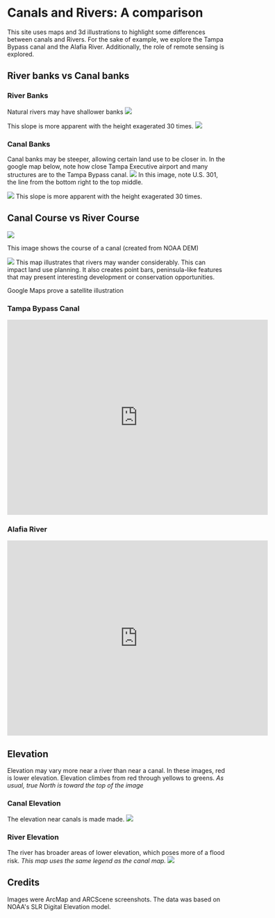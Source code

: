 # Canals and Rivers: A comparison
This site uses maps and 3d illustrations to highlight some differences between canals and Rivers. For the sake of example, we explore the Tampa Bypass canal and the Alafia River.  Additionally, the role of remote sensing is explored.

## River banks vs Canal banks

### River Banks

Natural rivers may have shallower banks
![](NormalRiver.jpg)

This slope is more apparent with the height exagerated 30 times.
![](ShallowRiverBanks.jpg)

### Canal Banks
Canal banks may be steeper, allowing certain land use to be closer in.  In the google map below, note how close Tampa Executive airport and many structures are to the Tampa Bypass canal. 
![](NormalCanal301.jpg)
In this image, note U.S. 301, the line from the bottom right to the top middle.

![](SteepCanalBanks.jpg)
This slope is more apparent with the height exagerated 30 times.

## Canal Course vs River Course
![](Canal_Course.png) 

This image shows the course of a canal (created from NOAA DEM)

![](AlafiaCourse.png)
This map illustrates that rivers may wander considerably. This can impact land use planning. It also creates point bars, peninsula-like features that may present interesting development or conservation opportunities.

Google Maps prove a satellite illustration

### **Tampa Bypass Canal**
<iframe src="https://www.google.com/maps/embed?pb=!1m18!1m12!1m3!1d71473.96014073727!2d-82.39291039551897!3d28.014363912322608!2m3!1f0!2f0!3f0!3m2!1i1024!2i768!4f13.1!3m3!1m2!1s0x88c2c8c2e4570e8d%3A0xe0bbd483daa1a0a0!2sTampa+Bypass+Canal!5e1!3m2!1sen!2sus!4v1487431088248" width="600" height="450" frameborder="0" style="border:0" allowfullscreen></iframe>


### **Alafia River**
<iframe src="https://www.google.com/maps/embed?pb=!1m14!1m12!1m3!1d35804.517096492615!2d-82.34472897814412!3d27.865930239218606!2m3!1f0!2f0!3f0!3m2!1i1024!2i768!4f13.1!5e1!3m2!1sen!2sus!4v1487436346440" width="600" height="450" frameborder="0" style="border:0" allowfullscreen></iframe>


## Elevation
Elevation may vary more near a river than near a canal.
In these images, red is lower elevation.  Elevation climbes from red through yellows to greens.  _As usual, true North is toward the top of the image_
### Canal Elevation
The elevation near canals is made made.
![](elevCanal.jpg)
### River Elevation
The river has broader areas of lower elevation, which poses more of a flood risk. _This map uses the same legend as the canal map._
![](elevRiver.jpg)


## Credits
Images were ArcMap and ARCScene screenshots.  The data was based on NOAA's SLR Digital Elevation model.
